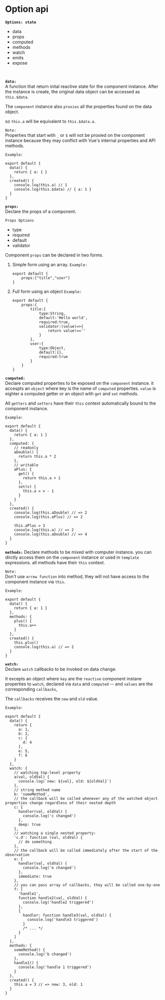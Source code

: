 # Option api

**`Options: state`**<br>

- data
- props
- computed
- methods
- watch
- emits
- expose

<br/>

**`data:`**<br>
A function that return inital reactive state for the component instance. After the instance is create, the original data object can be accessed as `this.$data`.

The `component` instance also `proxies` all the properties found on the data object.

so `this.a` will be equivalent to `this.$data.a`.

`Note:`<br>
Properties that start with `_` or `$` will not be proxied on the component instance because they may conflict with Vue's internal properties and API methods.

`Example:` <br>

```
export default {
  data() {
    return { a: 1 }
  },
  created() {
    console.log(this.a) // 1
    console.log(this.$data) // { a: 1 }
  }
}
```

**`props:`**<br>
Declare the props of a component.

`Props Options`

- type
- required
- default
- validator

Component `props` can be declared in two forms.

1. Simple form using an array.
   `Example:`<br>
   ```
   export default {
       props:["title","user"]
   }
   ```
2. Full form using an object
   `Example:`<br>
   ```
   export default {
       props:{
           title:{
               type:String,
               default:'Hello world',
               required:true,
               validator:(value)=>{
                   return value!==''
               }
           },
           user:{
               type:Object,
               default:{},
               required:true
           }
       }
   }
   ```

**`computed:`**<br>
Declare computed properties to be exposed on the `component` instance. it accespts an `object` where key is the name of `computed` properties. `value` is eighter a computed getter or an object with `get` and `set` methods.

All `getters` and `setters` have their `this` context automatically bound to the component instance.

`Example:`

```
export default {
  data() {
    return { a: 1 }
  },
  computed: {
    // readonly
    aDouble() {
      return this.a * 2
    },
    // writable
    aPlus: {
      get() {
        return this.a + 1
      },
      set(v) {
        this.a = v - 1
      }
    }
  },
  created() {
    console.log(this.aDouble) // => 2
    console.log(this.aPlus) // => 2

    this.aPlus = 3
    console.log(this.a) // => 2
    console.log(this.aDouble) // => 4
  }
}
```

**`methods:`**
Declare methods to be mixed with computer instance. you can dirctly access them on the `component` instance or used in `template` expressions. all methods have their `this` context.

`Note:`<br>
Don't use `arrow function` into method, they will not have access to the component instance via `this`.

`Example:`

```
export default {
  data() {
    return { a: 1 }
  },
  methods: {
    plus() {
      this.a++
    }
  },
  created() {
    this.plus()
    console.log(this.a) // => 2
  }
}
```

**`watch:`**<br>
Declare `watch` callbacks to be invoked on data change.

It excepts an object where `key` are the `reactive` component instane properties to `watch`, declared via `data` and `computed` -- and `values` are the corresponding `callbacks`,

The `callbacks` receives the `new` and `old` value.

`Example:`

```
export default {
  data() {
    return {
      a: 1,
      b: 2,
      c: {
        d: 4
      },
      e: 5,
      f: 6
    }
  },
  watch: {
    // watching top-level property
    a(val, oldVal) {
      console.log(`new: ${val}, old: ${oldVal}`)
    },
    // string method name
    b: 'someMethod',
    // the callback will be called whenever any of the watched object properties change regardless of their nested depth
    c: {
      handler(val, oldVal) {
        console.log('c changed')
      },
      deep: true
    },
    // watching a single nested property:
    'c.d': function (val, oldVal) {
      // do something
    },
    // the callback will be called immediately after the start of the observation
    e: {
      handler(val, oldVal) {
        console.log('e changed')
      },
      immediate: true
    },
    // you can pass array of callbacks, they will be called one-by-one
    f: [
      'handle1',
      function handle2(val, oldVal) {
        console.log('handle2 triggered')
      },
      {
        handler: function handle3(val, oldVal) {
          console.log('handle3 triggered')
        }
        /* ... */
      }
    ]
  },
  methods: {
    someMethod() {
      console.log('b changed')
    },
    handle1() {
      console.log('handle 1 triggered')
    }
  },
  created() {
    this.a = 3 // => new: 3, old: 1
  }
}
```
